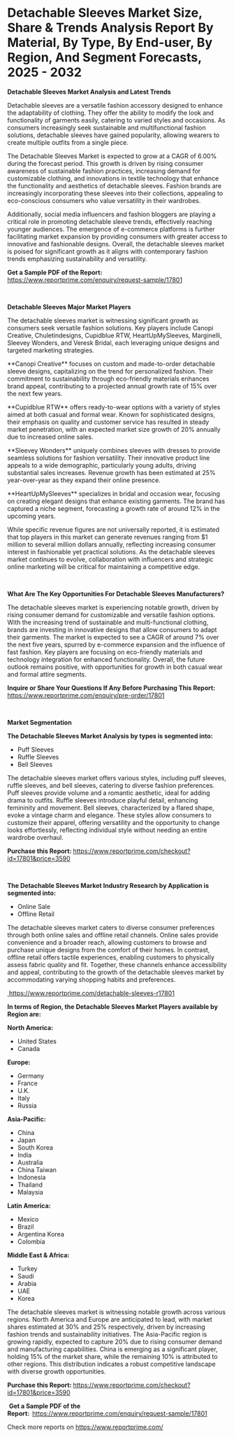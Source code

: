 <p><h1>Detachable Sleeves Market Size, Share & Trends Analysis Report By Material, By Type, By End-user, By Region, And Segment Forecasts, 2025 - 2032</h1></p><p><strong>Detachable Sleeves Market Analysis and Latest Trends</strong></p>
<p><p>Detachable sleeves are a versatile fashion accessory designed to enhance the adaptability of clothing. They offer the ability to modify the look and functionality of garments easily, catering to varied styles and occasions. As consumers increasingly seek sustainable and multifunctional fashion solutions, detachable sleeves have gained popularity, allowing wearers to create multiple outfits from a single piece.</p><p>The Detachable Sleeves Market is expected to grow at a CAGR of 6.00% during the forecast period. This growth is driven by rising consumer awareness of sustainable fashion practices, increasing demand for customizable clothing, and innovations in textile technology that enhance the functionality and aesthetics of detachable sleeves. Fashion brands are increasingly incorporating these sleeves into their collections, appealing to eco-conscious consumers who value versatility in their wardrobes.</p><p>Additionally, social media influencers and fashion bloggers are playing a critical role in promoting detachable sleeve trends, effectively reaching younger audiences. The emergence of e-commerce platforms is further facilitating market expansion by providing consumers with greater access to innovative and fashionable designs. Overall, the detachable sleeves market is poised for significant growth as it aligns with contemporary fashion trends emphasizing sustainability and versatility.</p></p>
<p><strong>Get a Sample PDF of the Report:&nbsp;</strong> <a href="https://www.reportprime.com/enquiry/request-sample/17801?utm_campaign=2193&utm_medium=2&utm_source=Github&utm_content=ia&utm_term=18032025&utm_id=detachable-sleeves">https://www.reportprime.com/enquiry/request-sample/17801</a></p>
<p>&nbsp;</p>
<p><strong>Detachable Sleeves Major Market Players</strong></p>
<p><p>The detachable sleeves market is witnessing significant growth as consumers seek versatile fashion solutions. Key players include Canopi Creative, Chuletindesigns, Cupidblue RTW, HeartUpMySleeves, Marginelli, Sleevey Wonders, and Veresk Bridal, each leveraging unique designs and targeted marketing strategies.</p><p>**Canopi Creative** focuses on custom and made-to-order detachable sleeve designs, capitalizing on the trend for personalized fashion. Their commitment to sustainability through eco-friendly materials enhances brand appeal, contributing to a projected annual growth rate of 15% over the next few years.</p><p>**Cupidblue RTW** offers ready-to-wear options with a variety of styles aimed at both casual and formal wear. Known for sophisticated designs, their emphasis on quality and customer service has resulted in steady market penetration, with an expected market size growth of 20% annually due to increased online sales.</p><p>**Sleevey Wonders** uniquely combines sleeves with dresses to provide seamless solutions for fashion versatility. Their innovative product line appeals to a wide demographic, particularly young adults, driving substantial sales increases. Revenue growth has been estimated at 25% year-over-year as they expand their online presence.</p><p>**HeartUpMySleeves** specializes in bridal and occasion wear, focusing on creating elegant designs that enhance existing garments. The brand has captured a niche segment, forecasting a growth rate of around 12% in the upcoming years.</p><p>While specific revenue figures are not universally reported, it is estimated that top players in this market can generate revenues ranging from $1 million to several million dollars annually, reflecting increasing consumer interest in fashionable yet practical solutions. As the detachable sleeves market continues to evolve, collaboration with influencers and strategic online marketing will be critical for maintaining a competitive edge.</p></p>
<p>&nbsp;</p>
<p><strong>What Are The Key Opportunities For Detachable Sleeves Manufacturers?</strong></p>
<p><p>The detachable sleeves market is experiencing notable growth, driven by rising consumer demand for customizable and versatile fashion options. With the increasing trend of sustainable and multi-functional clothing, brands are investing in innovative designs that allow consumers to adapt their garments. The market is expected to see a CAGR of around 7% over the next five years, spurred by e-commerce expansion and the influence of fast fashion. Key players are focusing on eco-friendly materials and technology integration for enhanced functionality. Overall, the future outlook remains positive, with opportunities for growth in both casual wear and formal attire segments.</p></p>
<p><strong>Inquire or Share Your Questions If Any Before Purchasing This Report:</strong> <a href="https://www.reportprime.com/enquiry/pre-order/17801?utm_campaign=2193&utm_medium=2&utm_source=Github&utm_content=ia&utm_term=18032025&utm_id=detachable-sleeves">https://www.reportprime.com/enquiry/pre-order/17801</a></p>
<p>&nbsp;</p>
<p><strong>Market Segmentation</strong></p>
<p><strong>The Detachable Sleeves Market Analysis by types is segmented into:</strong></p>
<p><ul><li>Puff Sleeves</li><li>Ruffle Sleeves</li><li>Bell Sleeves</li></ul></p>
<p><p>The detachable sleeves market offers various styles, including puff sleeves, ruffle sleeves, and bell sleeves, catering to diverse fashion preferences. Puff sleeves provide volume and a romantic aesthetic, ideal for adding drama to outfits. Ruffle sleeves introduce playful detail, enhancing femininity and movement. Bell sleeves, characterized by a flared shape, evoke a vintage charm and elegance. These styles allow consumers to customize their apparel, offering versatility and the opportunity to change looks effortlessly, reflecting individual style without needing an entire wardrobe overhaul.</p></p>
<p><strong>Purchase this Report:&nbsp;</strong><a href="https://www.reportprime.com/checkout?id=17801&price=3590&utm_campaign=2193&utm_medium=2&utm_source=Github&utm_content=ia&utm_term=18032025&utm_id=detachable-sleeves">https://www.reportprime.com/checkout?id=17801&price=3590</a></p>
<p>&nbsp;</p>
<p><strong>The Detachable Sleeves Market Industry Research by Application is segmented into:</strong></p>
<p><ul><li>Online Sale</li><li>Offline Retail</li></ul></p>
<p><p>The detachable sleeves market caters to diverse consumer preferences through both online sales and offline retail channels. Online sales provide convenience and a broader reach, allowing customers to browse and purchase unique designs from the comfort of their homes. In contrast, offline retail offers tactile experiences, enabling customers to physically assess fabric quality and fit. Together, these channels enhance accessibility and appeal, contributing to the growth of the detachable sleeves market by accommodating varying shopping habits and preferences.</p></p>
<p><a href="https://www.reportprime.com/detachable-sleeves-r17801?utm_campaign=2193&utm_medium=2&utm_source=Github&utm_content=ia&utm_term=18032025&utm_id=detachable-sleeves">&nbsp;https://www.reportprime.com/detachable-sleeves-r17801</a></p>
<p><strong>In terms of Region, the Detachable Sleeves Market Players available by Region are:</strong></p>
<p>
    <p> <strong> North America: </strong>
        <ul>
            <li>United States</li>
            <li>Canada</li>
        </ul>
        </p> 
    <p> <strong> Europe: </strong>
        <ul>
            <li>Germany</li>
            <li>France</li>
            <li>U.K.</li>
            <li>Italy</li>
            <li>Russia</li>
        </ul>
        </p> 
    <p> <strong> Asia-Pacific: </strong>
        <ul>
            <li>China</li>
            <li>Japan</li>
            <li>South Korea</li>
            <li>India</li>
            <li>Australia</li>
            <li>China Taiwan</li>
            <li>Indonesia</li>
            <li>Thailand</li>
            <li>Malaysia</li>
        </ul>
        </p> 
    <p> <strong> Latin America: </strong>
        <ul>
            <li>Mexico</li>
            <li>Brazil</li>
            <li>Argentina Korea</li>
            <li>Colombia</li>
        </ul>
        </p> 
    <p> <strong> Middle East & Africa: </strong>
        <ul>
            <li>Turkey</li>
            <li>Saudi</li>
            <li>Arabia</li>
            <li>UAE</li>
            <li>Korea</li>
        </ul>
    </p>
    </p>
<p><p>The detachable sleeves market is witnessing notable growth across various regions. North America and Europe are anticipated to lead, with market shares estimated at 30% and 25% respectively, driven by increasing fashion trends and sustainability initiatives. The Asia-Pacific region is growing rapidly, expected to capture 20% due to rising consumer demand and manufacturing capabilities. China is emerging as a significant player, holding 15% of the market share, while the remaining 10% is attributed to other regions. This distribution indicates a robust competitive landscape with diverse growth opportunities.</p></p>
<p><strong>Purchase this Report: </strong><a href="https://www.reportprime.com/checkout?id=17801&price=3590&utm_campaign=2193&utm_medium=2&utm_source=Github&utm_content=ia&utm_term=18032025&utm_id=detachable-sleeves">https://www.reportprime.com/checkout?id=17801&price=3590</a></p>
<p>&nbsp;<strong>Get a Sample PDF of the Report:&nbsp;&nbsp;</strong><a href="https://www.reportprime.com/enquiry/request-sample/17801?utm_campaign=2193&utm_medium=2&utm_source=Github&utm_content=ia&utm_term=18032025&utm_id=detachable-sleeves">https://www.reportprime.com/enquiry/request-sample/17801</a></p>
<p><strong></strong></p>
<p>Check more reports on <a href="https://www.reportprime.com/?utm_campaign=2193&utm_medium=2&utm_source=Github&utm_content=ia&utm_term=18032025&utm_id=detachable-sleeves">https://www.reportprime.com/</a></p>